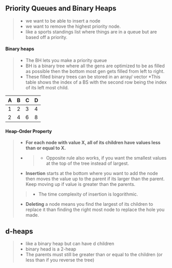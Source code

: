 ## Priority Queues and Binary Heaps
>* we want to be able to insert a node
>* we want to remove the highest priority node.
>* like a sports standings list where things are in a queue but are based off a priority.

#### Binary heaps
>* The BH lets you make a priority queue
>* BH is a binary tree where all the gens are optimized to be as filled as possible then the bottom most gen gets filled from left to right.
>* These filled binary trees can be stored in an array/ vector
>*This table shows the index of a BS with the second row being the index of its left most child. 

| A | B | C | D |
|---|---|---|---|
| 1 | 2 | 3 | 4 |
| 2 | 4 | 6 | 8 |

#### Heap-Order Property
>* **For each node with value X, all of its children have values less than or equal to X.**
>* >* Opposite rule also works, if you want the smallest values at the top of the tree instead of largest.
>* **Insertion** starts at the bottom where you want to add the node then moves the value up to the parent if its larger than the parent. Keep moving up if value is greater than the parents.
>>* The time complexity of insertion is logorithmic. 
>* **Deleting** a node means you find the largest of its children to replace it than finding the right most node to replace the hole you made.

## d-heaps
>- like a binary heap but can have d children
>- binary head is a 2-heap
>- The parents must still be greater than or equal to the children (or less than if you reverse the tree)

